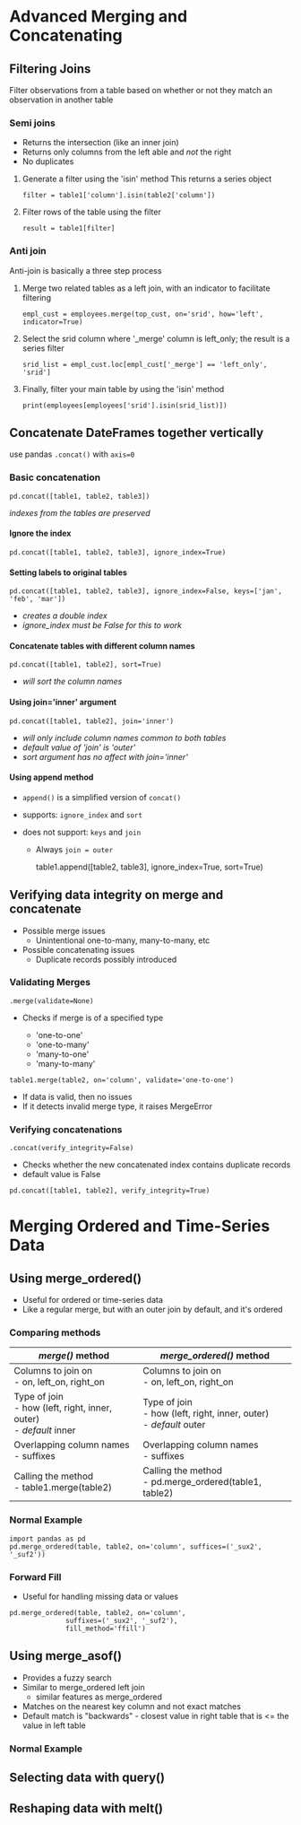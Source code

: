 # Advanced Merging and Concatenating

## Filtering Joins

Filter observations from a table based on whether or not they match an observation in another table

### Semi joins

- Returns the intersection (like an inner join)
- Returns only columns from the left able and _not_ the right
- No duplicates

1. Generate a filter using the 'isin' method
   This returns a series object

   `filter = table1['column'].isin(table2['column'])`

2. Filter rows of the table using the filter

   `result = table1[filter]`

### Anti join

Anti-join is basically a three step process

1.  Merge two related tables as a left join, with an indicator to facilitate filtering

        empl_cust = employees.merge(top_cust, on='srid', how='left', indicator=True)

2.  Select the srid column where '\_merge' column is left_only; the result is a series filter

        srid_list = empl_cust.loc[empl_cust['_merge'] == 'left_only', 'srid']

3.  Finally, filter your main table by using the 'isin' method

        print(employees[employees['srid'].isin(srid_list)])

## Concatenate DateFrames together vertically

use pandas `.concat()` with `axis=0`

### Basic concatenation

    pd.concat([table1, table2, table3])

_indexes from the tables are preserved_

#### Ignore the index

    pd.concat([table1, table2, table3], ignore_index=True)

#### Setting labels to original tables

    pd.concat([table1, table2, table3], ignore_index=False, keys=['jan', 'feb', 'mar'])

- _creates a double index_
- _ignore_index must be False for this to work_

#### Concatenate tables with different column names

    pd.concat([table1, table2], sort=True)

- _will sort the column names_

#### Using join='inner' argument

    pd.concat([table1, table2], join='inner')

- _will only include column names common to both tables_
- _default value of 'join' is 'outer'_
- _sort argument has no affect with join='inner'_

#### Using append method

- `append()` is a simplified version of `concat()`
- supports: `ignore_index` and `sort`
- does not support: `keys` and `join`

  - Always `join = outer`

    table1.append([table2, table3], ignore_index=True, sort=True)

## Verifying data integrity on merge and concatenate

- Possible merge issues
  - Unintentional one-to-many, many-to-many, etc
- Possible concatenating issues
  - Duplicate records possibly introduced

### Validating Merges

`.merge(validate=None)`

- Checks if merge is of a specified type

  - 'one-to-one'
  - 'one-to-many'
  - 'many-to-one'
  - 'many-to-many'

`table1.merge(table2, on='column', validate='one-to-one')`

- If data is valid, then no issues
- If it detects invalid merge type, it raises MergeError

### Verifying concatenations

`.concat(verify_integrity=False)`

- Checks whether the new concatenated index contains duplicate records
- default value is False

`pd.concat([table1, table2], verify_integrity=True)`

# Merging Ordered and Time-Series Data

## Using merge_ordered()

- Useful for ordered or time-series data
- Like a regular merge, but with an outer join by default, and it's ordered

### Comparing methods

| _merge()_ method                                                         | _merge_ordered()_ method                                                 |
| ------------------------------------------------------------------------ | ------------------------------------------------------------------------ |
| Columns to join on<br> - on, left_on, right_on                           | Columns to join on<br> - on, left_on, right_on                           |
| Type of join<br> - how (left, right, inner, outer)<br> - _default_ inner | Type of join<br> - how (left, right, inner, outer)<br> - _default_ outer |
| Overlapping column names<br> - suffixes                                  | Overlapping column names<br> - suffixes                                  |
| Calling the method<br> - table1.merge(table2)                            | Calling the method<br> - pd.merge_ordered(table1, table2)                |

### Normal Example

```
import pandas as pd
pd.merge_ordered(table, table2, on='column', suffices=('_sux2', '_suf2'))
```

### Forward Fill

- Useful for handling missing data or values

```
pd.merge_ordered(table, table2, on='column',
              suffixes=('_sux2', '_suf2'),
              fill_method='ffill')
```

## Using merge_asof()

- Provides a fuzzy search
- Similar to merge_ordered left join
  - similar features as merge_ordered
- Matches on the nearest key column and not exact matches
- Default match is "backwards" - closest value in right table that is <= the value in left table

### Normal Example

## Selecting data with query()

## Reshaping data with melt()
